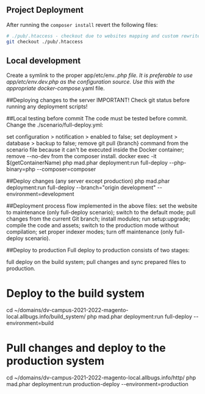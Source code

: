 ## Project Deployment ##

After running the `composer install` revert the following files:

```bash
# ./pub/.htaccess - checkout due to websites mapping and custom rewrite rules
git checkout ./pub/.htaccess
```
## Local development
Create a symlink to the proper app/etc/env.*.php file. It is preferable to use app/etc/env.dev.php as the configuration source. Use this with the appropriate docker-compose*.yaml file.

##Deploying changes to the server
IMPORTANT! Check git status before running any deployment scripts!

##Local testing before commit
The code must be tested before commit. Change the ./scenario/full-deploy.yml:

set configuration > notification > enabled to false;
set deployment > database > backup to false;
remove git pull {branch} command from the scenario file because it can't be executed inside the Docker container;
remove --no-dev from the composer install.
docker exec -it $(getContainerName) php mad.phar deployment:run full-deploy --php-binary=php --composer=composer

##Deploy changes (any server except production)
php mad.phar deployment:run full-deploy --branch="origin development" --environment=development

##Deployment process flow implemented in the above files:
set the website to maintenance (only full-deploy scenario);
switch to the default mode;
pull changes from the current Git branch;
install modules;
run setup:upgrade;
compile the code and assets;
switch to the production mode without compilation;
set proper indexer modes;
turn off maintenance (only full-deploy scenario).

##Deploy to production
Full deploy to production consists of two stages:

full deploy on the build system;
pull changes and sync prepared files to production.
# Deploy to the build system
cd ~/domains/dv-campus-2021-2022-magento-local.allbugs.info/build_system/
php mad.phar deployment:run full-deploy --environment=build
# Pull changes and deploy to the production system
cd ~/domains/dv-campus-2021-2022-magento-local.allbugs.info/http/
php mad.phar deployment:run production-deploy --environment=production
